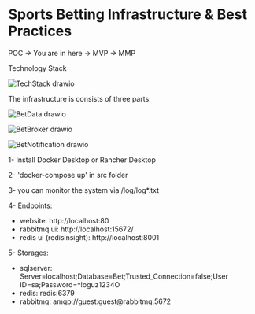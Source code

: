 # Sports Betting Infrastructure & Best Practices

POC -> You are in here -> MVP -> MMP


Technology Stack

![TechStack drawio](https://user-images.githubusercontent.com/1757659/160717740-f073922c-aee8-471f-bbb5-c92efc146272.png)


The infrastructure is consists of three parts:


  ![BetData drawio](https://user-images.githubusercontent.com/1757659/160717840-950b3f9d-92d1-4df4-8ec1-1de77bc79402.png)


  
  ![BetBroker drawio](https://user-images.githubusercontent.com/1757659/160717568-d1e08a3c-6f6d-49da-9ef1-8ee4294d9713.png)



![BetNotification drawio](https://user-images.githubusercontent.com/1757659/160717890-e3d15ae6-e6e8-4976-a0ef-48d96db974bb.png)


1- Install Docker Desktop or Rancher Desktop

2- 'docker-compose up' in src folder

3- you can monitor the system via /log/log*.txt

4- Endpoints:

  - website: http://localhost:80
  - rabbitmq ui: http://localhost:15672/
  - redis ui (redisinsight): http://localhost:8001
  
5- Storages:   

   - sqlserver: Server=localhost;Database=Bet;Trusted_Connection=false;User ID=sa;Password=^!oguz1234O  
   - redis: redis:6379
   - rabbitmq: amqp://guest:guest@rabbitmq:5672

